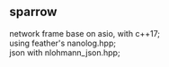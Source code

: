 ## sparrow
network frame base on asio, with c++17;<br />
using feather's nanolog.hpp;<br />
json with nlohmann_json.hpp;<br />
